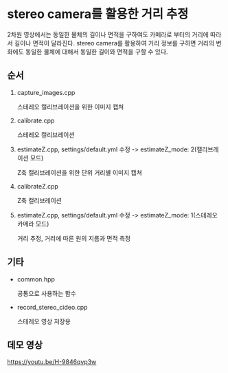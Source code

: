 # stereo camera를 활용한 거리 추정

2차원 영상에서는 동일한 물체의 길이나 면적을 구하여도 카메라로 부터의 거리에 따라서 길이나 면적이 달라진다.
stereo camera를 활용하여 거리 정보를 구하면 거리의 변화에도 동일한 물체에 대해서 동일한 길이와 면적을 구할 수 있다.


## 순서
1. capture_images.cpp

    스테레오 캘리브레이션을 위한 이미지 캡쳐
2. calibrate.cpp

    스테레오 캘리브레이션
3. estimateZ.cpp, settings/default.yml 수정 -> estimateZ_mode: 2(캘리브레이션 모드)

    Z축 캘리브레이션을 위한 단위 거리별 이미지 캡쳐
4. calibrateZ.cpp

    Z축 캘리브레이션    
5. estimateZ.cpp, settings/default.yml 수정 -> estimateZ_mode: 1(스테레오 카메라 모드)

    거리 추정, 거리에 따른 원의 지름과 면적 측정


## 기타
* common.hpp

    공통으로 사용하는 함수
* record_stereo_cideo.cpp

    스테레오 영상 저장용


## 데모 영상
https://youtu.be/H-9846qvp3w
